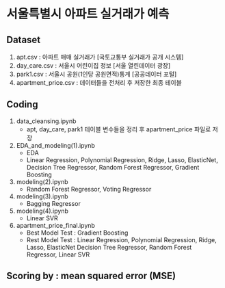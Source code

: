 # 서울특별시 아파트 실거래가 예측

## Dataset
1. apt.csv : 아파트 매매 실거래가 [국토교통부 실거래가 공개 시스템]
2. day_care.csv : 서울시 어린이집 정보 [서울 열린데이터 광장]
3. park1.csv : 서울시 공원(1인당 공원면적)통계 [공공데이터 포털]
4. apartment_price.csv : 데이터들을 전처리 후 저장한 최종 테이블  


## Coding
1. data_cleansing.ipynb
   - apt, day_care, park1 테이블 변수들을 정리 후 apartment_price 파일로 저장 
2. EDA_and_modeling(1).ipynb 
   - EDA
   - Linear Regression, Polynomial Regression, Ridge, Lasso, ElasticNet, 
     Decision Tree Regressor, Random Forest Regressor, Gradient Boosting
3. modeling(2).ipynb
   - Random Forest Regressor, Voting Regressor
4. modeling(3).ipynb
   - Bagging Regressor
5. modeling(4).ipynb
   - Linear SVR
6. apartment_price_final.ipynb
   - Best Model Test : Gradient Boosting
   - Rest Model Test : Linear Regression, Polynomial Regression, Ridge, Lasso, ElasticNet
                       Decision Tree Regressor, Random Forest Regressor, Linear SVR
                       
## Scoring by : mean squared error (MSE)
